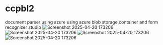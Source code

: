 # ccpbl2
document parser using azure using azure blob storage,container and form recognizer studio
![Screenshot 2025-04-20 173206](https://github.com/user-attachments/assets/b953edc1-c70d-4994-b391-872c7fa8df78)
![Screenshot 2025-04-20 173206](https://github.com/user-attachments/assets/0ee28a7f-01c5-4d3b-808d-3e814a54d6fb)
![Screenshot 2025-04-20 173206](https://github.com/user-attachments/assets/1ac9a88f-226b-4905-a4e3-d57ad98a94af)
![Screenshot 2025-04-20 173206](https://github.com/user-attachments/assets/a66c987f-b509-4444-9647-c9aeb8f4b2a2)

